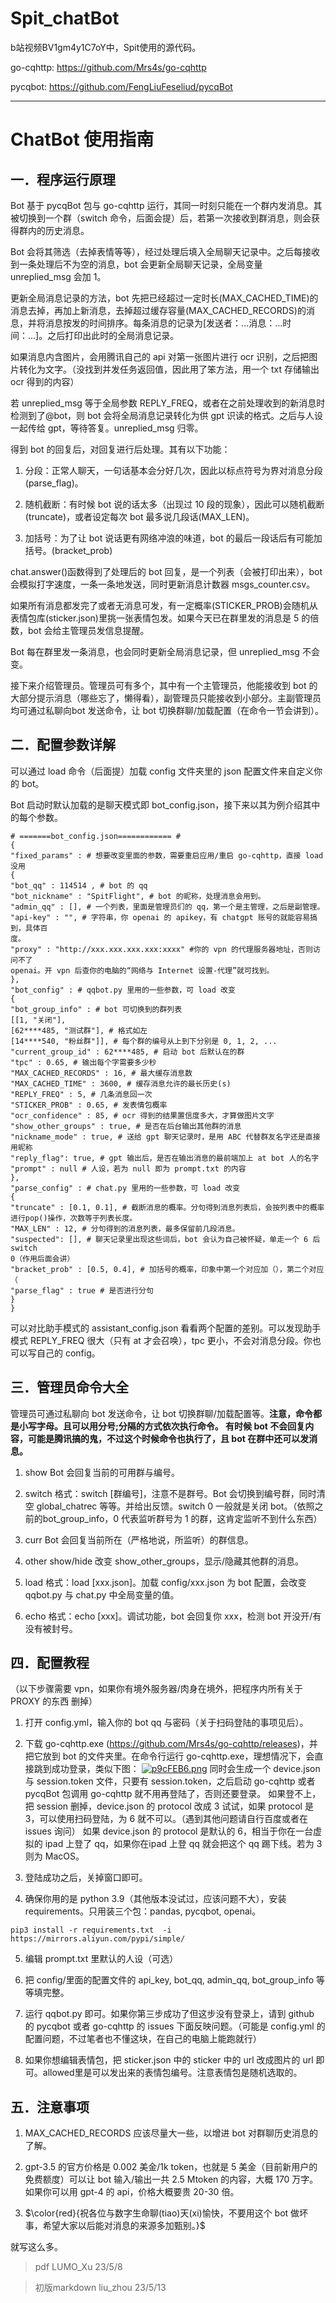 # Spit_chatBot
b站视频BV1gm4y1C7oY中，Spit使用的源代码。

go-cqhttp: https://github.com/Mrs4s/go-cqhttp

pycqbot: https://github.com/FengLiuFeseliud/pycqBot

***

# ChatBot 使用指南
## 一．程序运行原理
Bot 基于 pycqBot 包与 go-cqhttp 运行，其同一时刻只能在一个群内发消息。其被切换到一个群（switch 命令，后面会提）后，若第一次接收到群消息，则会获得群内的历史消息。

Bot 会将其筛选（去掉表情等等），经过处理后填入全局聊天记录中。之后每接收到一条处理后不为空的消息，bot 会更新全局聊天记录，全局变量 unreplied_msg 会加 1。

更新全局消息记录的方法，bot 先把已经超过一定时长(MAX_CACHED_TIME)的消息去掉，再加上新消息，去掉超过缓存容量(MAX_CACHED_RECORDS)的消息，并将消息按发的时间排序。每条消息的记录为[发送者：...消息：...时间：...]。之后打印出此时的全局消息记录。

如果消息内含图片，会用腾讯自己的 api 对第一张图片进行 ocr 识别，之后把图片转化为文字。（没找到并发任务返回值，因此用了笨方法，用一个 txt 存储输出 ocr 得到的内容）

若 unreplied_msg 等于全局参数 REPLY_FREQ，或者在之前处理收到的新消息时检测到了@bot，则 bot 会将全局消息记录转化为供 gpt 识读的格式。之后与人设一起传给 gpt，等待答复。unreplied_msg 归零。

得到 bot 的回复后，对回复进行后处理。其有以下功能：
1. 分段：正常人聊天，一句话基本会分好几次，因此以标点符号为界对消息分段
(parse_flag)。

2. 随机截断：有时候 bot 说的话太多（出现过 10 段的现象），因此可以随机截断
(truncate)，或者设定每次 bot 最多说几段话(MAX_LEN)。

3. 加括号：为了让 bot 说话更有网络冲浪的味道，bot 的最后一段话后有可能加括号。(bracket_prob)

chat.answer()函数得到了处理后的 bot 回复，是一个列表（会被打印出来），bot 会模拟打字速度，一条一条地发送，同时更新消息计数器 msgs_counter.csv。

如果所有消息都发完了或者无消息可发，有一定概率(STICKER_PROB)会随机从表情包库(sticker.json)里挑一张表情包发。如果今天已在群里发的消息是 5 的倍数，bot 会给主管理员发信息提醒。

Bot 每在群里发一条消息，也会同时更新全局消息记录，但 unreplied_msg 不会变。

接下来介绍管理员。管理员可有多个，其中有一个主管理员，他能接收到 bot 的大部分提示消息（哪些忘了，懒得看），副管理员只能接收到小部分。主副管理员均可通过私聊向bot 发送命令，让 bot 切换群聊/加载配置（在命令一节会讲到）。

## 二．配置参数详解
可以通过 load 命令（后面提）加载 config 文件夹里的 json 配置文件来自定义你的 bot。

Bot 启动时默认加载的是聊天模式即 bot_config.json，接下来以其为例介绍其中的每个参数。

```
# =======bot_config.json============ #
{
"fixed_params" : # 想要改变里面的参数，需要重启应用/重启 go-cqhttp，直接 load 没用
{
"bot_qq" : 114514 , # bot 的 qq
"bot_nickname" : "SpitFlight", # bot 的昵称，处理消息会用到。
"admin_qq" : [], # 一个列表，里面是管理员们的 qq，第一个是主管理，之后是副管理。
"api-key" : "", # 字符串，你 openai 的 apikey，有 chatgpt 账号的就能容易搞到，具体百
度。
"proxy" : "http://xxx.xxx.xxx.xxx:xxxx" #你的 vpn 的代理服务器地址，否则访问不了
openai。开 vpn 后查你的电脑的“网络与 Internet 设置-代理”就可找到。
},
"bot_config" : # qqbot.py 里用的一些参数，可 load 改变
{
"bot_group_info" : # bot 可切换到的群列表
[[1, "关闭"],
[62****485, "测试群"], # 格式如左
[14****540, "粉丝群"]], # 每个群的编号从上到下分别是 0, 1, 2, ...
"current_group_id" : 62****485, # 启动 bot 后默认在的群
"tpc" : 0.65, # 输出每个字需要多少秒
"MAX_CACHED_RECORDS" : 16, # 最大缓存消息数
"MAX_CACHED_TIME" : 3600, # 缓存消息允许的最长历史(s)
"REPLY_FREQ" : 5, # 几条消息回一次
"STICKER_PROB" : 0.65, # 发表情包概率
"ocr_confidence" : 85, # ocr 得到的结果置信度多大，才算做图片文字
"show_other_groups" : true, # 是否在后台输出其他群的消息
"nickname_mode" : true, # 送给 gpt 聊天记录时，是用 ABC 代替群友名字还是直接用昵称
"reply_flag": true, # gpt 输出后，是否在输出消息的最前端加上 at bot 人的名字
"prompt" : null # 人设，若为 null 即为 prompt.txt 的内容
},
"parse_config" : # chat.py 里用的一些参数，可 load 改变
{
"truncate" : [0.1, 0.1], # 截断消息的概率。分句得到消息列表后，会按列表中的概率进行pop()操作，次数等于列表长度。
"MAX_LEN" : 12, # 分句得到的消息列表，最多保留前几段消息。
"suspected": [], # 聊天记录里出现这些词后，bot 会认为自己被怀疑，单走一个 6 后 switch
0（作用后面会讲）
"bracket_prob" : [0.5, 0.4], # 加括号的概率，印象中第一个对应加（），第二个对应（
"parse_flag" : true # 是否进行分句
}
}
```

可以对比助手模式的 assistant_config.json 看看两个配置的差别。可以发现助手模式 REPLY_FREQ 很大（只有 at 才会召唤），tpc 更小，不会对消息分段。你也可以写自己的 config。

## 三．管理员命令大全

管理员可通过私聊向 bot 发送命令，让 bot 切换群聊/加载配置等。**注意，命令都是小写字母。且可以用分号;分隔的方式依次执行命令。
有时候 bot 不会回复内容，可能是腾讯搞的鬼，不过这个时候命令也执行了，且 bot 在群中还可以发消息。**

1. show
Bot 会回复当前的可用群与编号。

2. switch
格式：switch [群编号]，注意不是群号。Bot 会切换到编号群，同时清空 global_chatrec 等等。并给出反馈。switch 0 一般就是关闭 bot。（依照之前的bot_group_info，0 代表监听群号为 1 的群，这肯定监听不到什么东西）

3. curr
Bot 会回复当前所在（严格地说，所监听）的群信息。

4. other show/hide
改变 show_other_groups，显示/隐藏其他群的消息。

5. load
格式：load [xxx.json]。加载 config/xxx.json 为 bot 配置，会改变 qqbot.py 与 chat.py 中全局变量的值。

6. echo
格式：echo [xxx]。调试功能，bot 会回复你 xxx，检测 bot 开没开/有没有被封号。

## 四．配置教程

（以下步骤需要 vpn，如果你有境外服务器/肉身在境外，把程序内所有关于 PROXY 的东西
删掉）

1. 打开 config.yml，输入你的 bot qq 与密码（关于扫码登陆的事项见后）。

2. 下载 go-cqhttp.exe (https://github.com/Mrs4s/go-cqhttp/releases)，并把它放到 bot 的文件夹里。在命令行运行 go-cqhttp.exe，理想情况下，会直接跳到成功登录，类似下图：
[![p9cFEB6.png](https://s1.ax1x.com/2023/05/13/p9cFEB6.png)](https://imgse.com/i/p9cFEB6)
同时会生成一个 device.json 与 session.token 文件，只要有 session.token，之后启动 go-cqhttp 或者 pycqBot 包调用 go-cqhttp 就不用再登陆了，否则还要登录。
如果登不上，把 session 删掉，device.json 的 protocol 改成 3 试试，如果 protocol 是 3，可以使用扫码登陆，为 6 就不可以。（遇到其他问题请自行百度或者在 issues 询问）
如果 device.json 的 protocol 是默认的 6，相当于你在一台虚拟的 ipad 上登了 qq，如果你在ipad 上登 qq 就会把这个 qq 踢下线。若为 3 则为 MacOS。

3. 登陆成功之后，关掉窗口即可。

4. 确保你用的是 python 3.9（其他版本没试过，应该问题不大），安装 requirements。只用装三个包：pandas, pycqbot, openai。

```Shell
pip3 install -r requirements.txt  -i https://mirrors.aliyun.com/pypi/simple/
```

5. 编辑 prompt.txt 里默认的人设（可选）

6. 把 config/里面的配置文件的 api_key, bot_qq, admin_qq, bot_group_info 等等填完整。

7. 运行 qqbot.py 即可。如果你第三步成功了但这步没有登录上，请到 github 的 pycqbot 或者 go-cqhttp 的 issues 下面反映问题。（可能是 config.yml 的配置问题，不过笔者也不懂这块，在自己的电脑上能跑就行）

8. 如果你想编辑表情包，把 sticker.json 中的 sticker 中的 url 改成图片的 url 即可。allowed里是可以发出来的表情包编号。注意表情包是随机选取的。

## 五．注意事项
1. MAX_CACHED_RECORDS 应该尽量大一些，以增进 bot 对群聊历史消息的了解。

2. gpt-3.5 的官方价格是 0.002 美金/1k token，也就是 5 美金（目前新用户的免费额度）可以让 bot 输入/输出一共 2.5 Mtoken 的内容，大概 170 万字。如果你可以用 gpt-4 的 api，价格大概要贵 20-30 倍。

3. $\color{red}{祝各位与数字生命聊(tiao)天(xi)愉快，不要用这个 bot 做坏事，希望大家以后能对消息的来源多加甄别。}$

就写这么多。


>pdf LUMO_Xu 23/5/8

>初版markdown liu_zhou 23/5/13

